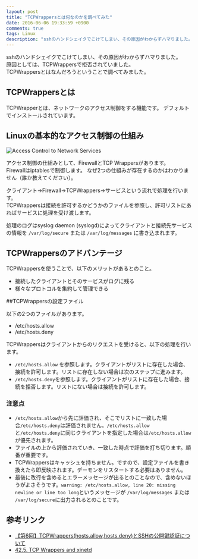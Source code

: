 ```yaml
---
layout: post
title: "TCPWrappersとは何なのかを調べてみた"
date: 2016-06-06 19:33:59 +0900
comments: true
tags: Linux
description: "sshのハンドシェイクでこけてしまい、その原因がわからずハマりました。  原因としては、TCPWrappersで拒否されていました。TCPWrappersとはなんだろうということで調べてみました。"
---
```


sshのハンドシェイクでこけてしまい、その原因がわからずハマりました。  
原因としては、TCPWrappersで拒否されていました。  
TCPWrappersとはなんだろうということで調べてみました。

## TCPWrappersとは

TCPWrapperとは、ネットワークのアクセス制御をする機能です。
デフォルトでインストールされています。

## Linuxの基本的なアクセス制御の仕組み

![Access Control to Network Services](https://www.centos.org/docs/5/html/Deployment_Guide-en-US/images/tcp-wrappers/tcp_wrap_diagram.png)

アクセス制御の仕組みとして、FirewallとTCP Wrappersがあります。  
Firewallはiptablesで制御します。
なぜ2つの仕組みが存在するのかはわかりません（誰か教えてください）。

クライアント→Firewall→TCPWrappers→サービスという流れで処理を行います。  
TCPWrappersは接続を許可するかどうかのファイルを参照し、許可リストにあればサービスに処理を受け渡します。

処理のログはsyslog daemon (syslogd)によってクライアントと接続先サービスの情報を `/var/log/secure` または `/var/log/messages` に書き込まれます。

## TCPWrappersのアドバンテージ

TCPWrappersを使うことで、以下のメリットがあるとのこと。

- 接続したクライアントとそのサービスがログに残る
- 様々なプロトコルを集約して管理できる

##TCPWrappersの設定ファイル

以下の2つのファイルがあります。

- /etc/hosts.allow
- /etc/hosts.deny

TCPWrappersはクライアントからのリクエストを受けると、以下の処理を行います。

- `/etc/hosts.allow` を参照します。クライアントがリストに存在した場合、接続を許可します。リストに存在しない場合は次のステップに進みます。
- `/etc/hosts.deny`を参照します。クライアントがリストに存在した場合、接続を拒否します。リストにない場合は接続を許可します。

### 注意点

- `/etc/hosts.allow`から先に評価され、そこでリストに一致した場合`/etc/hosts.deny`は評価されません。`/etc/hosts.allow`と`/etc/hosts.deny`に同じクライアントを指定した場合は`/etc/hosts.allow`が優先されます。
- ファイルの上から評価されていき、一致した時点で評価を打ち切ります。順番が重要です。
- TCPWrappersはキャッシュを持ちません。ですので、設定ファイルを書き換えたら即反映されます。デーモンをリスタートする必要はありません。
- 最後に改行を含めるとエラーメッセージが出るとのことなので、含めないほうがよさそうです。`warning: /etc/hosts.allow, line 20: missing newline or line too long`というメッセージが `/var/log/messages` または `/var/log/secure`に出力されるとのことです。

## 参考リンク

- [【第6回】TCPWrappers(hosts.allow,hosts.deny)とSSHの公開鍵認証について](http://lpi.or.jp/column/linux/linux_m06.shtml)
- [42.5. TCP Wrappers and xinetd](https://www.centos.org/docs/5/html/Deployment_Guide-en-US/ch-tcpwrappers.html)
